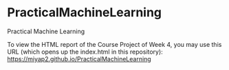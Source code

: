 # PracticalMachineLearning
Practical Machine Learning

To view the HTML report of the Course Project of Week 4, you may use this URL (which opens up the index.html in this repository):
https://miyap2.github.io/PracticalMachineLearning
